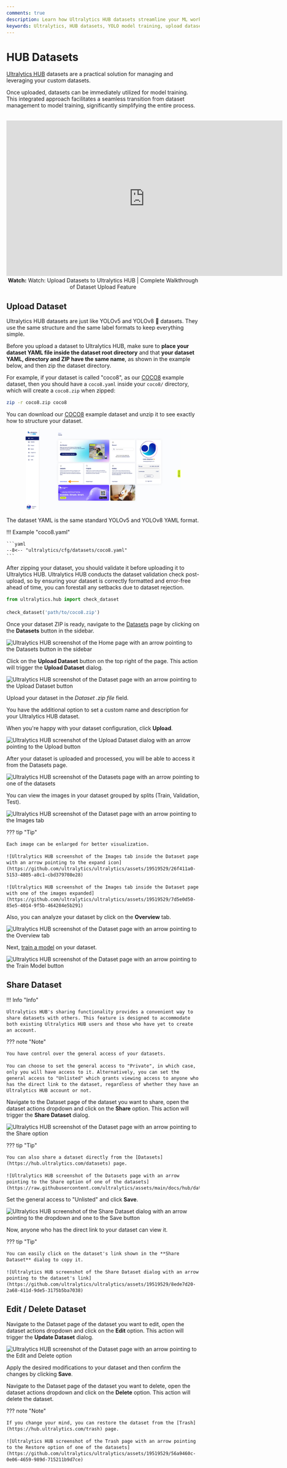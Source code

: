 ```yaml
---
comments: true
description: Learn how Ultralytics HUB datasets streamline your ML workflow. Upload, format, validate, access, share, edit or delete datasets for Ultralytics YOLO model training.
keywords: Ultralytics, HUB datasets, YOLO model training, upload datasets, dataset validation, ML workflow, share datasets
---
```


# HUB Datasets

[Ultralytics HUB](https://hub.ultralytics.com/) datasets are a practical solution for managing and leveraging your custom datasets.

Once uploaded, datasets can be immediately utilized for model training. This integrated approach facilitates a seamless transition from dataset management to model training, significantly simplifying the entire process.

<p align="center">
  <br>
  <iframe loading="lazy" width="720" height="405" src="https://www.youtube.com/embed/R42s2zFtNIY"
    title="YouTube video player" frameborder="0"
    allow="accelerometer; autoplay; clipboard-write; encrypted-media; gyroscope; picture-in-picture; web-share"
    allowfullscreen>
  </iframe>
  <br>
  <strong>Watch:</strong> Watch: Upload Datasets to Ultralytics HUB | Complete Walkthrough of Dataset Upload Feature
</p>

## Upload Dataset

Ultralytics HUB datasets are just like YOLOv5 and YOLOv8 🚀 datasets. They use the same structure and the same label formats to keep everything simple.

Before you upload a dataset to Ultralytics HUB, make sure to **place your dataset YAML file inside the dataset root directory** and that **your dataset YAML, directory and ZIP have the same name**, as shown in the example below, and then zip the dataset directory.

For example, if your dataset is called "coco8", as our [COCO8](https://docs.ultralytics.com/datasets/detect/coco8) example dataset, then you should have a `coco8.yaml` inside your `coco8/` directory, which will create a `coco8.zip` when zipped:

```bash
zip -r coco8.zip coco8
```

You can download our [COCO8](https://github.com/ultralytics/hub/blob/main/example_datasets/coco8.zip) example dataset and unzip it to see exactly how to structure your dataset.

<p align="center">
  <img  src="https://raw.githubusercontent.com/ultralytics/assets/main/docs/hub/datasets/hub_upload_dataset_1.jpg" alt="COCO8 Dataset Structure" width="80%">
</p>

The dataset YAML is the same standard YOLOv5 and YOLOv8 YAML format.

!!! Example "coco8.yaml"

    ```yaml
    --8<-- "ultralytics/cfg/datasets/coco8.yaml"
    ```

After zipping your dataset, you should validate it before uploading it to Ultralytics HUB. Ultralytics HUB conducts the dataset validation check post-upload, so by ensuring your dataset is correctly formatted and error-free ahead of time, you can forestall any setbacks due to dataset rejection.

```py
from ultralytics.hub import check_dataset

check_dataset('path/to/coco8.zip')
```

Once your dataset ZIP is ready, navigate to the [Datasets](https://hub.ultralytics.com/datasets) page by clicking on the **Datasets** button in the sidebar.

![Ultralytics HUB screenshot of the Home page with an arrow pointing to the Datasets button in the sidebar](https://github.com/ultralytics/ultralytics/assets/19519529/2d9f774c-100d-4ff4-a82b-2a38ced33c21)

Click on the **Upload Dataset** button on the top right of the page. This action will trigger the **Upload Dataset** dialog.

![Ultralytics HUB screenshot of the Dataset page with an arrow pointing to the Upload Dataset button](https://github.com/ultralytics/ultralytics/assets/19519529/52ac10f5-ce42-483a-ac02-1d37d2cba3de)

Upload your dataset in the _Dataset .zip file_ field.

You have the additional option to set a custom name and description for your Ultralytics HUB dataset.

When you're happy with your dataset configuration, click **Upload**.

![Ultralytics HUB screenshot of the Upload Dataset dialog with an arrow pointing to the Upload button](https://github.com/ultralytics/ultralytics/assets/19519529/7d210ff6-bdb2-4535-a661-0470274bd7d6)

After your dataset is uploaded and processed, you will be able to access it from the Datasets page.

![Ultralytics HUB screenshot of the Datasets page with an arrow pointing to one of the datasets](https://github.com/ultralytics/ultralytics/assets/19519529/a05d9b66-f8ba-4474-b8ac-ebe0dd143831)

You can view the images in your dataset grouped by splits (Train, Validation, Test).

![Ultralytics HUB screenshot of the Dataset page with an arrow pointing to the Images tab](https://github.com/ultralytics/ultralytics/assets/19519529/e07468e3-6284-4334-9783-84bfb11130f8)

??? tip "Tip"

    Each image can be enlarged for better visualization.

    ![Ultralytics HUB screenshot of the Images tab inside the Dataset page with an arrow pointing to the expand icon](https://github.com/ultralytics/ultralytics/assets/19519529/26f411a0-5153-4805-a8c1-cbd379708e28)

    ![Ultralytics HUB screenshot of the Images tab inside the Dataset page with one of the images expanded](https://github.com/ultralytics/ultralytics/assets/19519529/7d5e0d50-85e5-4014-9f5b-464284e5b291)

Also, you can analyze your dataset by click on the **Overview** tab.

![Ultralytics HUB screenshot of the Dataset page with an arrow pointing to the Overview tab](https://github.com/ultralytics/ultralytics/assets/19519529/5eaacd5d-fedf-4332-9091-1418c9f333cb)

Next, [train a model](https://docs.ultralytics.com/hub/models/#train-model) on your dataset.

![Ultralytics HUB screenshot of the Dataset page with an arrow pointing to the Train Model button](https://github.com/ultralytics/ultralytics/assets/19519529/cb709e5f-a10b-478f-a81d-a48f61c193fe)

## Share Dataset

!!! Info "Info"

    Ultralytics HUB's sharing functionality provides a convenient way to share datasets with others. This feature is designed to accommodate both existing Ultralytics HUB users and those who have yet to create an account.

??? note "Note"

    You have control over the general access of your datasets.

    You can choose to set the general access to "Private", in which case, only you will have access to it. Alternatively, you can set the general access to "Unlisted" which grants viewing access to anyone who has the direct link to the dataset, regardless of whether they have an Ultralytics HUB account or not.

Navigate to the Dataset page of the dataset you want to share, open the dataset actions dropdown and click on the **Share** option. This action will trigger the **Share Dataset** dialog.

![Ultralytics HUB screenshot of the Dataset page with an arrow pointing to the Share option](https://github.com/ultralytics/ultralytics/assets/19519529/9a0e61e7-2838-42b3-8abe-a22980e6c680)

??? tip "Tip"

    You can also share a dataset directly from the [Datasets](https://hub.ultralytics.com/datasets) page.

    ![Ultralytics HUB screenshot of the Datasets page with an arrow pointing to the Share option of one of the datasets](https://raw.githubusercontent.com/ultralytics/assets/main/docs/hub/datasets/hub_share_dataset_2.jpg)

Set the general access to "Unlisted" and click **Save**.

![Ultralytics HUB screenshot of the Share Dataset dialog with an arrow pointing to the dropdown and one to the Save button](https://github.com/ultralytics/ultralytics/assets/19519529/5818b928-19a3-48a8-892d-27ac1dc684dd)

Now, anyone who has the direct link to your dataset can view it.

??? tip "Tip"

    You can easily click on the dataset's link shown in the **Share Dataset** dialog to copy it.

    ![Ultralytics HUB screenshot of the Share Dataset dialog with an arrow pointing to the dataset's link](https://github.com/ultralytics/ultralytics/assets/19519529/8ede7d20-2a68-411d-9de5-3175b5ba7038)

## Edit / Delete Dataset

Navigate to the Dataset page of the dataset you want to edit, open the dataset actions dropdown and click on the **Edit** option. This action will trigger the **Update Dataset** dialog.

![Ultralytics HUB screenshot of the Dataset page with an arrow pointing to the Edit and Delete option](https://github.com/ultralytics/ultralytics/assets/19519529/6c248c8c-29cd-4bd5-b33d-43e90aa1d000)

Apply the desired modifications to your dataset and then confirm the changes by clicking **Save**.

Navigate to the Dataset page of the dataset you want to delete, open the dataset actions dropdown and click on the **Delete** option. This action will delete the dataset.

??? note "Note"

    If you change your mind, you can restore the dataset from the [Trash](https://hub.ultralytics.com/trash) page.

    ![Ultralytics HUB screenshot of the Trash page with an arrow pointing to the Restore option of one of the datasets](https://github.com/ultralytics/ultralytics/assets/19519529/56a9460c-0e06-4659-989d-715211b9d7ce)
